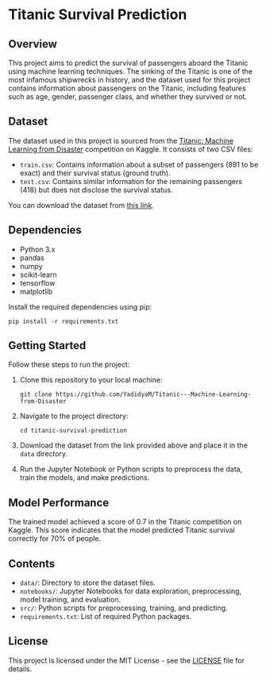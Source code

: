 # Titanic Survival Prediction

## Overview
This project aims to predict the survival of passengers aboard the Titanic using machine learning techniques. The sinking of the Titanic is one of the most infamous shipwrecks in history, and the dataset used for this project contains information about passengers on the Titanic, including features such as age, gender, passenger class, and whether they survived or not.

## Dataset
The dataset used in this project is sourced from the [Titanic: Machine Learning from Disaster](https://www.kaggle.com/c/titanic) competition on Kaggle. It consists of two CSV files:

- `train.csv`: Contains information about a subset of passengers (891 to be exact) and their survival status (ground truth).
- `test.csv`: Contains similar information for the remaining passengers (418) but does not disclose the survival status.

You can download the dataset from [this link](https://www.kaggle.com/c/titanic/data). 

## Dependencies
- Python 3.x
- pandas
- numpy
- scikit-learn
- tensorflow
- matplotlib

Install the required dependencies using pip:

```
pip install -r requirements.txt
```

## Getting Started
Follow these steps to run the project:

1. Clone this repository to your local machine:

    ```
    git clone https://github.com/YadidyaM/Titanic---Machine-Learning-from-Disaster
    ```

2. Navigate to the project directory:

    ```
    cd titanic-survival-prediction
    ```

3. Download the dataset from the link provided above and place it in the `data` directory.

4. Run the Jupyter Notebook or Python scripts to preprocess the data, train the models, and make predictions.

## Model Performance
The trained model achieved a score of 0.7 in the Titanic competition on Kaggle. This score indicates that the model predicted Titanic survival correctly for 70% of people.

## Contents
- `data/`: Directory to store the dataset files.
- `notebooks/`: Jupyter Notebooks for data exploration, preprocessing, model training, and evaluation.
- `src/`: Python scripts for preprocessing, training, and predicting.
- `requirements.txt`: List of required Python packages.

## License
This project is licensed under the MIT License - see the [LICENSE](LICENSE) file for details.
